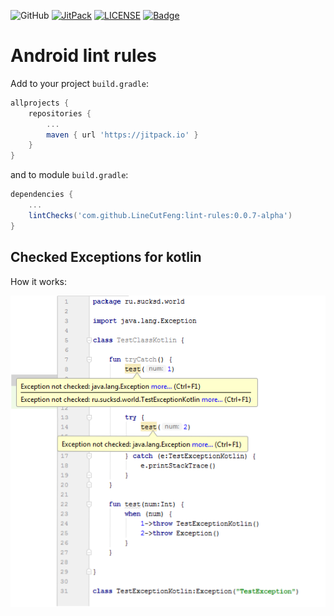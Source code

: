 ![GitHub](https://img.shields.io/github/license/thirdegg/lint-rules.svg)
[![JitPack](https://jitpack.io/v/LineCutFeng/lint-rules.svg)](https://jitpack.io/#LineCutFeng/lint-rules)
[![LICENSE](https://img.shields.io/badge/license-Anti%20996-blue.svg)](https://github.com/996icu/996.ICU/blob/master/LICENSE)
[![Badge](https://img.shields.io/badge/link-996.icu-red.svg)](https://996.icu/#/zh_CN)
# Android lint rules

Add to your project ```build.gradle```:

```gradle
allprojects {
    repositories {
        ...
        maven { url 'https://jitpack.io' }
    }
}
```

and to module ```build.gradle```:

```gradle
dependencies {
    ...
    lintChecks('com.github.LineCutFeng:lint-rules:0.0.7-alpha')
}
```

## Checked Exceptions for kotlin
How it works:

![](checked-exceptions.png)
